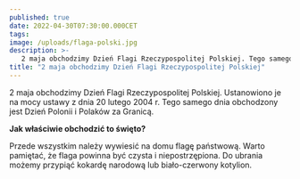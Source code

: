 ```yaml
---
published: true
date: 2022-04-30T07:30:00.000CET
tags:
image: /uploads/flaga-polski.jpg
description: >-
   2 maja obchodzimy Dzień Flagi Rzeczypospolitej Polskiej. Tego samego dnia obchodzony jest Dzień Polonii i Polaków za Granicą.
title: "2 maja obchodzimy Dzień Flagi Rzeczypospolitej Polskiej"
---
```


2 maja obchodzimy Dzień Flagi Rzeczypospolitej Polskiej. Ustanowiono je na mocy ustawy z dnia 20 lutego 2004 r. Tego samego dnia obchodzony jest Dzień Polonii i Polaków za Granicą. 

**Jak właściwie obchodzić to święto?**

Przede wszystkim należy wywiesić na domu flagę państwową. Warto pamiętać, że flaga powinna być czysta i niepostrzępiona. Do ubrania możemy przypiąć kokardę narodową lub biało-czerwony kotylion. 

